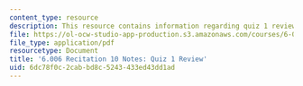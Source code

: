 ```yaml
---
content_type: resource
description: This resource contains information regarding quiz 1 review.
file: https://ol-ocw-studio-app-production.s3.amazonaws.com/courses/6-006-introduction-to-algorithms-fall-2011/6dc78f0c2cabbd8c5243433ed43dd1ad_MIT6_006F11_rec10.pdf
file_type: application/pdf
resourcetype: Document
title: '6.006 Recitation 10 Notes: Quiz 1 Review'
uid: 6dc78f0c-2cab-bd8c-5243-433ed43dd1ad
---
```

